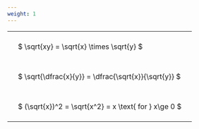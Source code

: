 ```yaml
---
weight: 1
---
```


<style type="text/css">
#T_323e4 th.col_heading {
  text-align: left;
  font-size: 1em;
}
#T_323e4 td {
  text-align: left;
  font-size: 1em;
  padding: 1.5em;
}
</style>
<table id="T_323e4">
  <thead>
  </thead>
  <tbody>
    <tr>
      <td id="T_323e4_row0_col0" class="data row0 col0" >$ \sqrt{xy} = \sqrt{x} \times \sqrt{y} $</td>
    </tr>
    <tr>
      <td id="T_323e4_row1_col0" class="data row1 col0" >$ \sqrt{\dfrac{x}{y}} = \dfrac{\sqrt{x}}{\sqrt{y}} $</td>
    </tr>
    <tr>
      <td id="T_323e4_row2_col0" class="data row2 col0" >$ (\sqrt{x})^2 = \sqrt{x^2} = x \text{ for } x\ge 0 $</td>
    </tr>
  </tbody>
</table>
